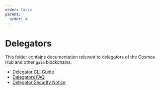 ```yaml
---
order: false
parent:
  order: 4
---
```


# Delegators

This folder contains documentation relevant to delegators of the Cosmos Hub and other `gaia` blockchains.

- [Delegator CLI Guide](./delegator-guide-cli.md)
- [Delegators FAQ](./delegator-faq.md)
- [Delegator Security Notice](./delegator-security.md)
